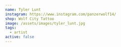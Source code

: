 ```yaml
---
name: Tyler Lunt
instagram: https://www.instagram.com/panzerwolf14/
shop: Wolf City Tattoo
image: /assets/images/tyler_lunt.jpg
tags:
  - artist
active: false
---
```

